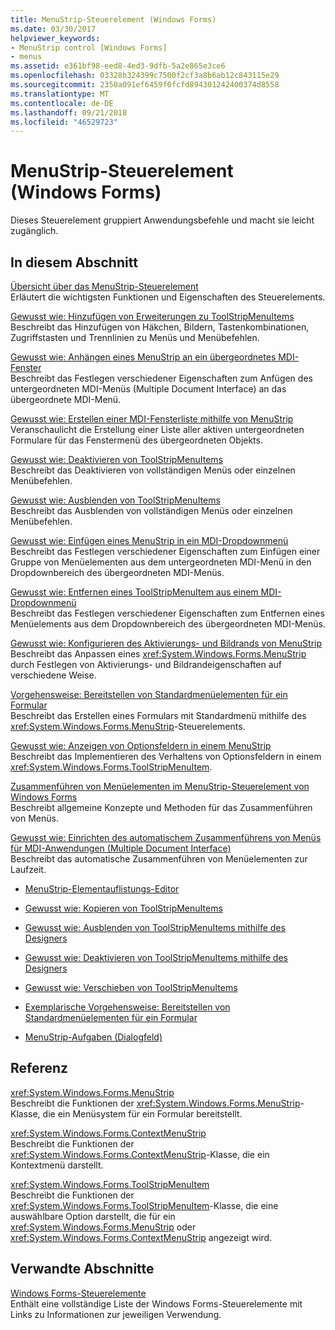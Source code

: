 ```yaml
---
title: MenuStrip-Steuerelement (Windows Forms)
ms.date: 03/30/2017
helpviewer_keywords:
- MenuStrip control [Windows Forms]
- menus
ms.assetid: e361bf98-eed8-4ed3-9dfb-5a2e865e3ce6
ms.openlocfilehash: 03328b324399c7500f2cf3a8b6ab12c843115e29
ms.sourcegitcommit: 2350a091ef6459f0fcfd894301242400374d8558
ms.translationtype: MT
ms.contentlocale: de-DE
ms.lasthandoff: 09/21/2018
ms.locfileid: "46529723"
---
```

# <a name="menustrip-control-windows-forms"></a>MenuStrip-Steuerelement (Windows Forms)
Dieses Steuerelement gruppiert Anwendungsbefehle und macht sie leicht zugänglich.  
  
## <a name="in-this-section"></a>In diesem Abschnitt  
 [Übersicht über das MenuStrip-Steuerelement](../../../../docs/framework/winforms/controls/menustrip-control-overview-windows-forms.md)  
 Erläutert die wichtigsten Funktionen und Eigenschaften des Steuerelements.  
  
 [Gewusst wie: Hinzufügen von Erweiterungen zu ToolStripMenuItems](../../../../docs/framework/winforms/controls/how-to-add-enhancements-to-toolstripmenuitems.md)  
 Beschreibt das Hinzufügen von Häkchen, Bildern, Tastenkombinationen, Zugriffstasten und Trennlinien zu Menüs und Menübefehlen.  
  
 [Gewusst wie: Anhängen eines MenuStrip an ein übergeordnetes MDI-Fenster](../../../../docs/framework/winforms/controls/how-to-append-a-menustrip-to-an-mdi-parent-window-windows-forms.md)  
 Beschreibt das Festlegen verschiedener Eigenschaften zum Anfügen des untergeordneten MDI-Menüs (Multiple Document Interface) an das übergeordnete MDI-Menü.  
  
 [Gewusst wie: Erstellen einer MDI-Fensterliste mithilfe von MenuStrip](../../../../docs/framework/winforms/controls/how-to-create-an-mdi-window-list-with-menustrip-windows-forms.md)  
 Veranschaulicht die Erstellung einer Liste aller aktiven untergeordneten Formulare für das Fenstermenü des übergeordneten Objekts.  
  
 [Gewusst wie: Deaktivieren von ToolStripMenuItems](../../../../docs/framework/winforms/controls/how-to-disable-toolstripmenuitems.md)  
 Beschreibt das Deaktivieren von vollständigen Menüs oder einzelnen Menübefehlen.  
  
 [Gewusst wie: Ausblenden von ToolStripMenuItems](../../../../docs/framework/winforms/controls/how-to-hide-toolstripmenuitems.md)  
 Beschreibt das Ausblenden von vollständigen Menüs oder einzelnen Menübefehlen.  
  
 [Gewusst wie: Einfügen eines MenuStrip in ein MDI-Dropdownmenü](../../../../docs/framework/winforms/controls/how-to-insert-a-menustrip-into-an-mdi-drop-down-menu-windows-forms.md)  
 Beschreibt das Festlegen verschiedener Eigenschaften zum Einfügen einer Gruppe von Menüelementen aus dem untergeordneten MDI-Menü in den Dropdownbereich des übergeordneten MDI-Menüs.  
  
 [Gewusst wie: Entfernen eines ToolStripMenuItem aus einem MDI-Dropdownmenü](../../../../docs/framework/winforms/controls/how-to-remove-a-toolstripmenuitem-from-an-mdi-drop-down-menu-windows-forms.md)  
 Beschreibt das Festlegen verschiedener Eigenschaften zum Entfernen eines Menüelements aus dem Dropdownbereich des übergeordneten MDI-Menüs.  
  
 [Gewusst wie: Konfigurieren des Aktivierungs- und Bildrands von MenuStrip](../../../../docs/framework/winforms/controls/how-to-configure-menustrip-check-margins-and-image-margins.md)  
 Beschreibt das Anpassen eines <xref:System.Windows.Forms.MenuStrip> durch Festlegen von Aktivierungs- und Bildrandeigenschaften auf verschiedene Weise.  
  
 [Vorgehensweise: Bereitstellen von Standardmenüelementen für ein Formular](../../../../docs/framework/winforms/controls/how-to-provide-standard-menu-items-to-a-form.md)  
 Beschreibt das Erstellen eines Formulars mit Standardmenü mithilfe des <xref:System.Windows.Forms.MenuStrip>-Steuerelements.  
  
 [Gewusst wie: Anzeigen von Optionsfeldern in einem MenuStrip](../../../../docs/framework/winforms/controls/how-to-display-option-buttons-in-a-menustrip-windows-forms.md)  
 Beschreibt das Implementieren des Verhaltens von Optionsfeldern in einem <xref:System.Windows.Forms.ToolStripMenuItem>.  
  
 [Zusammenführen von Menüelementen im MenuStrip-Steuerelement von Windows Forms](../../../../docs/framework/winforms/controls/merging-menu-items-in-the-windows-forms-menustrip-control.md)  
 Beschreibt allgemeine Konzepte und Methoden für das Zusammenführen von Menüs.  
  
 [Gewusst wie: Einrichten des automatischem Zusammenführens von Menüs für MDI-Anwendungen (Multiple Document Interface)](../../../../docs/framework/winforms/controls/how-to-set-up-automatic-menu-merging-for-mdi-applications.md)  
 Beschreibt das automatische Zusammenführen von Menüelementen zur Laufzeit.  
  
-   [MenuStrip-Elementauflistungs-Editor](https://msdn.microsoft.com/library/ms233625\(v=vs.110\))  
  
-   [Gewusst wie: Kopieren von ToolStripMenuItems](how-to-copy-toolstripmenuitems.md)  
  
-   [Gewusst wie: Ausblenden von ToolStripMenuItems mithilfe des Designers](how-to-hide-toolstripmenuitems-using-the-designer.md)  
  
-   [Gewusst wie: Deaktivieren von ToolStripMenuItems mithilfe des Designers](how-to-disable-toolstripmenuitems-using-the-designer.md)  
  
-   [Gewusst wie: Verschieben von ToolStripMenuItems](how-to-move-toolstripmenuitems.md)  
  
-   [Exemplarische Vorgehensweise: Bereitstellen von Standardmenüelementen für ein Formular](walkthrough-providing-standard-menu-items-to-a-form.md)  
  
-   [MenuStrip-Aufgaben (Dialogfeld)](https://msdn.microsoft.com/library/ms233645\(v=vs.110\))  
  
## <a name="reference"></a>Referenz  
 <xref:System.Windows.Forms.MenuStrip>  
 Beschreibt die Funktionen der <xref:System.Windows.Forms.MenuStrip>-Klasse, die ein Menüsystem für ein Formular bereitstellt.  
  
 <xref:System.Windows.Forms.ContextMenuStrip>  
 Beschreibt die Funktionen der <xref:System.Windows.Forms.ContextMenuStrip>-Klasse, die ein Kontextmenü darstellt.  
  
 <xref:System.Windows.Forms.ToolStripMenuItem>  
 Beschreibt die Funktionen der <xref:System.Windows.Forms.ToolStripMenuItem>-Klasse, die eine auswählbare Option darstellt, die für ein <xref:System.Windows.Forms.MenuStrip> oder <xref:System.Windows.Forms.ContextMenuStrip> angezeigt wird.  
  
## <a name="related-sections"></a>Verwandte Abschnitte  
 [Windows Forms-Steuerelemente](../../../../docs/framework/winforms/controls/controls-to-use-on-windows-forms.md)  
 Enthält eine vollständige Liste der Windows Forms-Steuerelemente mit Links zu Informationen zur jeweiligen Verwendung.
